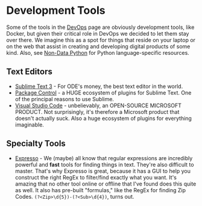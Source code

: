 #  Development Tools

Some of the tools in the [DevOps](devops.md) page are obviously development tools, like Docker, but given their critical role in DevOps we decided to let them stay over there. We imagine this as a spot for things that reside on your laptop or on the web that assist in creating and developing digital products of some kind. Also, see [Non-Data Python](non-data-python.md) for Python language-specific resources.

## Text Editors
- [Sublime Text 3](https://www.sublimetext.com/3) - For ODE's money, the best text editor in the world. 
- [Package Control](https://packagecontrol.io/) - a HUGE ecosystem of plugins for Sublime Text. One of the principal reasons to use Sublime. 
- [Visual Studio Code](https://code.visualstudio.com/) - unbelievably, an OPEN-SOURCE MICROSOFT PRODUCT. Not surprisingly, it's therefore a Microsoft product that doesn't actually suck. Also a huge ecosystem of plugins for everything imaginable. 

## Specialty Tools

- [Expresso](http://www.ultrapico.com/) - We (maybe) all know that regular expressions are incredibly powerful and **fast** tools for finding things in text. They're also difficult to master. That's why Expresso is great, because it has a GUI to help you construct the right RegEx to filter/find exactly what you want. It's amazing that no other tool online or offline that I've found does this quite as well. It also has pre-built "formulas," like the RegEx for finding Zip Codes. `(?<Zip>\d{5})-(?<Sub>\d{4})`, turns out.
